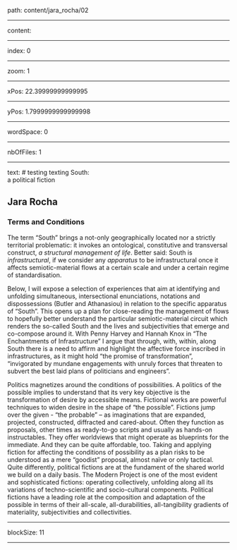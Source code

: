 path: content/jara_rocha/02

----

content: 

----

index: 0

----

zoom: 1

----

xPos: 22.39999999999995

----

yPos: 1.7999999999999998

----

wordSpace: 0

----

nbOfFiles: 1

----

text: # testing texting South: <br> a political fiction
## Jara Rocha

### Terms and Conditions 
The term “South” brings a not-only geographically located nor a strictly territorial problematic: it invokes an ontological, constitutive and transversal construct, *a structural management of life*. Better said: South is *infrastructural*, if we consider any *apparatus* to be infrastructural once it affects semiotic-material flows at a certain scale and under a certain regime of standardisation.  

Below, I will expose a selection of experiences that aim at identifying and unfolding simultaneous, intersectional enunciations, notations and dispossessions (Butler and Athanasiou) in relation to the specific apparatus of “South”. This opens up a plan for close-reading the management of flows to hopefully better understand the particular semiotic-material circuit which renders the so-called South and the lives and subjectivities that emerge and co-compose around it. With Penny Harvey and Hannah Knox in “The Enchantments of Infrastructure” I argue that through, with, within, along South there is a need to affirm and highlight the affective force inscribed in infrastructures, as it might hold “the promise of transformation”, “invigorated by mundane engagements with unruly forces that threaten to subvert the best laid plans of politicians and engineers”.  

Politics magnetizes around the conditions of possibilities. A politics of the possible implies to understand that its very key objective is the transformation of desire by accessible means. Fictional works are powerful techniques to widen desire in the shape of “the possible”. Fictions jump over the given - “the probable” – as imaginations that are expanded, projected, constructed, diffracted and cared-about. Often they function as proposals, other times as ready-to-go scripts and usually as hands-on instructables. They offer worldviews that might operate as blueprints for the immediate. And they can be quite affordable, too. Taking and applying fiction for affecting the conditions of possibility as a plan risks to be understood as a mere “goodist” proposal, almost naïve or only tactical. Quite differently, political fictions are at the fundament of the shared world we build on a daily basis. The Modern Project is one of the most evident and sophisticated fictions: operating collectively, unfolding along all its variations of techno-scientific and socio-cultural components. Political fictions have a leading role at the composition and adaptation of the possible in terms of their all-scale, all-durabilities, all-tangibility gradients of materiality, subjectivities and collectivities.  

----

blockSize: 11

----

